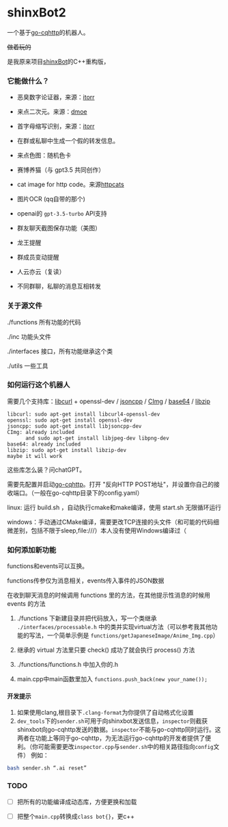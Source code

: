 # shinxBot2

一个基于[go-cqhttp](https://github.com/Mrs4s/go-cqhttp)的机器人。

~~做着玩的~~

是我原来项目[shinxBot](https://github.com/Jayfeather233/shinxBot)的C++重构版，

### 它能做什么？

- 恶臭数字论证器，来源：[itorr](https://github.com/itorr/homo)

- 来点二次元。来源：[dmoe](https://www.dmoe.cc)

- 首字母缩写识别，来源：[itorr](https://github.com/itorr/nbnhhsh)

- 在群或私聊中生成一个假的转发信息。

- 来点色图：随机色卡

- 赛博养猫（与 gpt3.5 共同创作）

- cat image for http code。来源[httpcats](https://httpcats.com/)

- 图片OCR (qq自带的那个)

- openai的 `gpt-3.5-turbo` API支持

- 群友聊天截图保存功能（美图）

- 龙王提醒

- 群成员变动提醒

- 人云亦云（复读）

- 不同群聊，私聊的消息互相转发

### 关于源文件

./functions 所有功能的代码

./inc 功能头文件

./interfaces 接口，所有功能继承这个类

./utils 一些工具

### 如何运行这个机器人

需要几个支持库：[libcurl](https://curl.se/libcurl/) + openssl-dev / [jsoncpp](https://github.com/open-source-parsers/jsoncpp) / [CImg](https://www.cimg.eu/) / [base64](https://github.com/tobiaslocker/base64) / [libzip](https://github.com/nih-at/libzip)

```
libcurl: sudo apt-get install libcurl4-openssl-dev
openssl: sudo apt-get install openssl-dev
jsoncpp: sudo apt-get install libjsoncpp-dev
CImg: already included
      and sudo apt-get install libjpeg-dev libpng-dev
base64: already included
libzip: sudo apt-get install libzip-dev
maybe it will work
```

这些库怎么装？问chatGPT。

需要先配置并启动[go-cqhttp](https://github.com/Mrs4s/go-cqhttp)。打开 "反向HTTP POST地址"，并设置你自己的接收端口。（一般在go-cqhttp目录下的config.yaml）

linux: 运行 build.sh ，自动执行cmake和make编译，使用 start.sh 无限循环运行

windows：手动通过CMake编译，需要更改TCP连接的头文件（和可能的代码细微差别，包括不限于sleep,file:///）本人没有使用Windows编译过（

### 如何添加新功能

functions和events可以互换。

functions传参仅为消息相关，events传入事件的JSON数据

在收到聊天消息的时候调用 functions 里的方法，在其他提示性消息的时候用 events 的方法

1. ./functions 下新建目录并把代码放入，写一个类继承 `./interfaces/processable.h` 中的类并实现virtual方法（可以参考我其他功能的写法，一个简单示例是 `functions/getJapaneseImage/Anime_Img.cpp`）

2. 继承的 virtual 方法里只要 check() 成功了就会执行 process() 方法

3. ./functions/functions.h 中加入你的.h

4. main.cpp中main函数里加入 `functions.push_back(new your_name());`

#### 开发提示
1. 如果使用clang,根目录下`.clang-format`为你提供了自动格式化设置
2. `dev_tools`下的`sender.sh`可用于向shinxbot发送信息，`inspector`则截获shinxbot向go-cqhttp发送的数据。`inspector`不能与go-cqhttp同时运行。这两者在功能上等同于go-cqhttp，为无法运行go-cqhttp的开发者提供了便利。（你可能需要更改`inspector.cpp`与`sender.sh`中的相关路径指向`config`文件）
例如：
```bash
bash sender.sh “.ai reset”
```

### TODO

- [ ] 把所有的功能编译成动态库，方便更换和加载

- [ ] 把整个`main.cpp`转换成`class bot{}`，更c++
